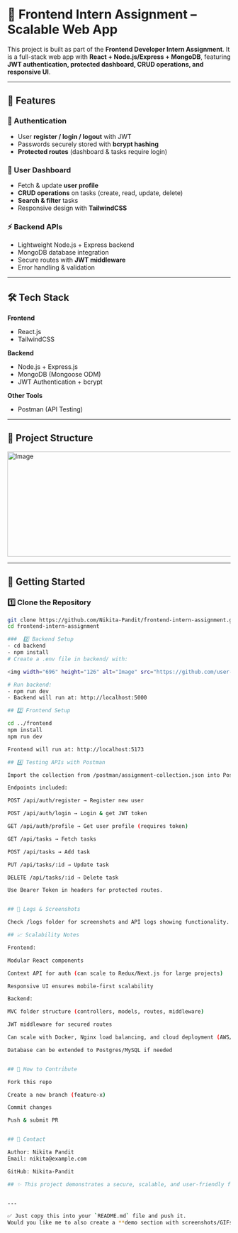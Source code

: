 # 🚀 Frontend Intern Assignment – Scalable Web App  

This project is built as part of the **Frontend Developer Intern Assignment**. It is a full-stack web app with **React + Node.js/Express + MongoDB**, featuring **JWT authentication, protected dashboard, CRUD operations, and responsive UI**.  

---

## 🌟 Features  

### 🔐 Authentication  
- User **register / login / logout** with JWT  
- Passwords securely stored with **bcrypt hashing**  
- **Protected routes** (dashboard & tasks require login)  

### 👤 User Dashboard  
- Fetch & update **user profile**  
- **CRUD operations** on tasks (create, read, update, delete)  
- **Search & filter** tasks  
- Responsive design with **TailwindCSS**  

### ⚡ Backend APIs  
- Lightweight Node.js + Express backend  
- MongoDB database integration  
- Secure routes with **JWT middleware**  
- Error handling & validation  

---

## 🛠️ Tech Stack  

**Frontend**  
- React.js  
- TailwindCSS  

**Backend**  
- Node.js + Express.js  
- MongoDB (Mongoose ODM)  
- JWT Authentication + bcrypt  

**Other Tools**  
- Postman (API Testing)  

---

## 📂 Project Structure  
<img width="976" height="237" alt="Image" src="https://github.com/user-attachments/assets/a69714f8-5ebd-49a5-b828-f8258e2c73d0" />

---

## 🚀 Getting Started  

### 1️⃣ Clone the Repository  
```bash
git clone https://github.com/Nikita-Pandit/frontend-intern-assignment.git
cd frontend-intern-assignment

###  2️⃣ Backend Setup
- cd backend
- npm install
# Create a .env file in backend/ with:

<img width="696" height="126" alt="Image" src="https://github.com/user-attachments/assets/791eaf84-f01a-42c1-ae98-773f626bff02" />

# Run backend:
- npm run dev
- Backend will run at: http://localhost:5000

## 2️⃣ Frontend Setup

cd ../frontend
npm install
npm run dev

Frontend will run at: http://localhost:5173

## 4️⃣ Testing APIs with Postman

Import the collection from /postman/assignment-collection.json into Postman

Endpoints included:

POST /api/auth/register → Register new user

POST /api/auth/login → Login & get JWT token

GET /api/auth/profile → Get user profile (requires token)

GET /api/tasks → Fetch tasks

POST /api/tasks → Add task

PUT /api/tasks/:id → Update task

DELETE /api/tasks/:id → Delete task

Use Bearer Token in headers for protected routes.


## 📸 Logs & Screenshots

Check /logs folder for screenshots and API logs showing functionality.

## 📈 Scalability Notes

Frontend:

Modular React components

Context API for auth (can scale to Redux/Next.js for large projects)

Responsive UI ensures mobile-first scalability

Backend:

MVC folder structure (controllers, models, routes, middleware)

JWT middleware for secured routes

Can scale with Docker, Nginx load balancing, and cloud deployment (AWS/Heroku/Vercel)

Database can be extended to Postgres/MySQL if needed


## 🤝 How to Contribute

Fork this repo

Create a new branch (feature-x)

Commit changes

Push & submit PR


## 📧 Contact

Author: Nikita Pandit
Email: nikita@example.com

GitHub: Nikita-Pandit

## ✨ This project demonstrates a secure, scalable, and user-friendly full-stack web app as part of the Frontend Developer Intern assignment.


---

✅ Just copy this into your `README.md` file and push it.  
Would you like me to also create a **demo section with screenshots/GIFs** (like Register → Login → Dashboard → CRUD) in the README so that recruiters can see the UI without even running your project?



